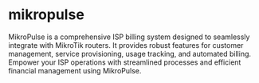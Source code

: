 # mikropulse
MikroPulse is a comprehensive ISP billing system designed to seamlessly integrate with MikroTik routers. It provides robust features for customer management, service provisioning, usage tracking, and automated billing. Empower your ISP operations with streamlined processes and efficient financial management using MikroPulse.
